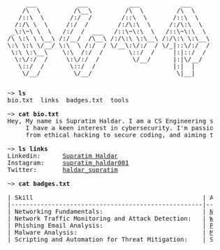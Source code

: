 <pre>
         ___           ___           ___           ___           ___           ___                       ___     
        /\  \         /\__\         /\  \         /\  \         /\  \         /\  \          ___        /\__\    
       /::\  \       /:/  /        /::\  \       /::\  \       /::\  \        \:\  \        /\  \      /::|  |   
      /:/\ \  \     /:/  /        /:/\:\  \     /:/\:\  \     /:/\:\  \        \:\  \       \:\  \    /:|:|  |   
     _\:\~\ \  \   /:/  /  ___   /::\~\:\  \   /::\~\:\  \   /::\~\:\  \       /::\  \      /::\__\  /:/|:|__|__ 
    /\ \:\ \ \__\ /:/__/  /\__\ /:/\:\ \:\__\ /:/\:\ \:\__\ /:/\:\ \:\__\     /:/\:\__\  __/:/\/__/ /:/ |::::\__\
    \:\ \:\ \/__/ \:\  \ /:/  / \/__\:\/:/  / \/_|::\/:/  / \/__\:\/:/  /    /:/  \/__/ /\/:/  /    \/__/~~/:/  /
     \:\ \:\__\    \:\  /:/  /       \::/  /     |:|::/  /       \::/  /    /:/  /      \::/__/           /:/  / 
      \:\/:/  /     \:\/:/  /         \/__/      |:|\/__/        /:/  /     \/__/        \:\__\          /:/  /  
       \::/  /       \::/  /                     |:|  |         /:/  /                    \/__/         /:/  /   
        \/__/         \/__/                       \|__|         \/__/                                   \/__/    
    </pre>
<pre>
    ~> <strong>ls</strong>
    bio.txt  links  badges.txt  tools

    ~> <strong>cat bio.txt</strong>
    Hey, My name is Supratim Haldar. I am a CS Engineering student. Currently pursuing my Btech degree from RKMGEC, Purulia, WB.
         I have a keen interest in cybersecurity. I'm passionate about tackling the challenges of the digital world, 
         from ethical hacking to secure coding, and aiming to contribute to a safer cyber landscape.

    ~> <strong>ls links</strong>
    Linkedin:      <a rel=me href="https://www.linkedin.com/in/supratim-haldar/">Supratim Haldar</a>
    Instagram:     <a href="https://www.instagram.com/supratim_haldar001">supratim_haldar001</a>
    Twitter:       <a href="https://x.com/haldar_supratim">haldar_supratim</a>
    
    ~> <strong>cat badges.txt</strong>

    | Skill                                              | Associated Badge         
    |----------------------------------------------------|----------------------------
    | Networking Fundamentals:                           | <a href="https://app.letsdefend.io/my-rewards/detail/d041e28a-895a-4f92-92db-7f05ea160f67">Network Cable</a>
    | Network Traffic Monitoring and Attack Detection:   | <a href="https://app.letsdefend.io/my-rewards/detail/8ca1f612-daf0-491e-be86-4b9c90d64a4e">Wireshark Expert</a>
    | Phishing Email Analysis:                           | <a href="https://app.letsdefend.io/my-rewards/detail/4282a25b-5f1a-4ecf-87d5-f881ccda0eea">Phishing Expert</a>
    | Malware Analysis:                                  | <a href="https://app.letsdefend.io/my-rewards/detail/bed90042-b4e1-407c-9bc3-cba3876f45d4">Malware Analyzer</a>
    | Scripting and Automation for Threat Mitigation:    | SOC Automation Lab 
</pre>
